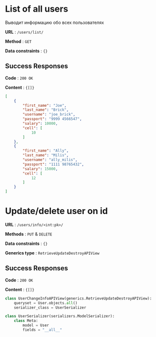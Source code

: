 # List of all users

Выводит информацию обо всех пользователях

**URL** : `/users/list/`

**Method** : `GET`

**Data constraints** : `{}`

## Success Responses

**Code** : `200 OK`

**Content** : `{[]}`

```json
[
    {
        "first_name": "Joe",
        "last_name": "Brick",
        "username": "joe_brick",
        "passport": "9999 4566547",
        "salary": 10000,
        "cell": [
            10
        ]
    },
    {
        "first_name": "Ally",
        "last_name": "Milis",
        "username": "ally_milis",
        "passport": "1111 98765432",
        "salary": 15000,
        "cell": [
            12
        ]
    }
]
```

# Update/delete user on id

**URL** : `/users/info/<int:pk>/`

**Methods** : `PUT` & `DELETE`

**Data constraints** : `{}`

**Generics type** : `RetrieveUpdateDestroyAPIView`

## Success Responses

**Code** : `200 OK`

**Content** : `{[]}`

```python
class UserChangeInfoAPIView(generics.RetrieveUpdateDestroyAPIView):
    queryset = User.objects.all()
    serializer_class = UserSerializer
```

```python
class UserSerializer(serializers.ModelSerializer):
    class Meta:
        model = User
        fields = "__all__"
```